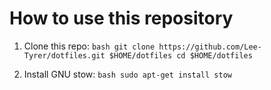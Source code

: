 # How to use this repository
1. Clone this repo:
`bash
git clone https://github.com/Lee-Tyrer/dotfiles.git $HOME/dotfiles
cd $HOME/dotfiles`

2. Install GNU stow:
`bash
sudo apt-get install stow`

